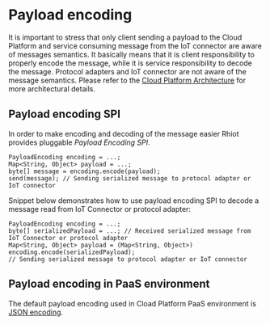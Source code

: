 # Payload encoding

It is important to stress that only client sending a payload to the Cloud Platform and service consuming message from
the IoT connector are aware of messages semantics. It basically means that it is client responsibility to properly
encode the message, while it is service responsibility to decode the message. Protocol adapters and IoT connector
are not aware of the message semantics. Please refer to the [Cloud Platform Architecture](../cloudplatform.md) for more
architectural details.

## Payload encoding SPI

In order to make encoding and decoding of the message easier Rhiot provides pluggable *Payload Encoding SPI*.

    PayloadEncoding encoding = ...;
    Map<String, Object> payload = ...;
    byte[] message = encoding.encode(payload);
    send(message); // Sending serialized message to protocol adapter or IoT connector

Snippet below demonstrates how to use payload encoding SPI to decode a message read from IoT Connector or protocol
adapter:

    PayloadEncoding encoding = ...;
    byte[] serializedPayload = ...; // Received serialized message from IoT Connector or protocol adapter
    Map<String, Object> payload = (Map<String, Object>) encoding.encode(serializedPayload);
    // Sending serialized message to protocol adapter or IoT connector

## Payload encoding in PaaS environment

The default payload encoding used in Cload Platform PaaS environment is [JSON encoding](json.md).